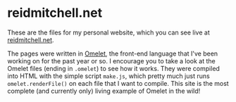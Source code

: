 # reidmitchell.net

These are the files for my personal website, which you can see live at [reidmitchell.net](http://reidmitchell.net).

The pages were written in [Omelet](https://github.com/reid47/omelet), the front-end language that I've been working on for the past year or so. I encourage you to take a look at the Omelet files (ending in `.omelet`) to see how it works. They were compiled into HTML with the simple script `make.js`, which pretty much just runs `omelet.renderFile()` on each file that I want to compile. This site is the most complete (and currently only) living example of Omelet in the wild!
